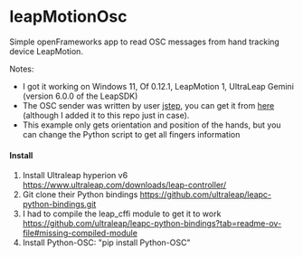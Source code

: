 # leapMotionOsc



Simple openFrameworks app to read OSC messages from hand tracking device LeapMotion.



Notes:

* I got it working on Windows 11, Of 0.12.1, LeapMotion 1, UltraLeap Gemini (version 6.0.0 of the LeapSDK)
* The OSC sender was written by user [jstep](https://community.troikatronix.com/user/jtsteph), you can get it from [here](https://community.troikatronix.com/topic/9080/ultraleap-motion-2-gemini-to-osc) (although I added it to this repo just in case).
* This example only gets orientation and position of the hands, but you can change the Python script to get all fingers information



#### Install



1. Install Ultraleap hyperion v6  https://www.ultraleap.com/downloads/leap-controller/
2. Git clone their Python bindings  https://github.com/ultraleap/leapc-python-bindings.git
3. I had to compile the leap\_cffi module to get it to work https://github.com/ultraleap/leapc-python-bindings?tab=readme-ov-file#missing-compiled-module
4. Install Python-OSC: "pip install Python-OSC"
